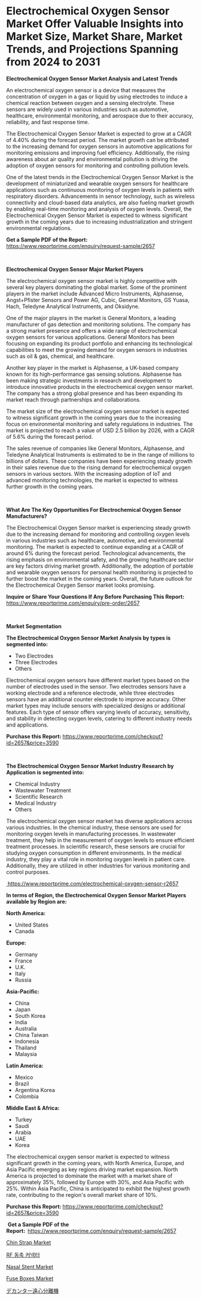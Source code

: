 <p><h1>Electrochemical Oxygen Sensor Market Offer Valuable Insights into Market Size, Market Share, Market Trends, and Projections Spanning from 2024 to 2031</h1></p><p><strong>Electrochemical Oxygen Sensor Market Analysis and Latest Trends</strong></p>
<p><p>An electrochemical oxygen sensor is a device that measures the concentration of oxygen in a gas or liquid by using electrodes to induce a chemical reaction between oxygen and a sensing electrolyte. These sensors are widely used in various industries such as automotive, healthcare, environmental monitoring, and aerospace due to their accuracy, reliability, and fast response time.</p><p>The Electrochemical Oxygen Sensor Market is expected to grow at a CAGR of 4.40% during the forecast period. The market growth can be attributed to the increasing demand for oxygen sensors in automotive applications for monitoring emissions and improving fuel efficiency. Additionally, the rising awareness about air quality and environmental pollution is driving the adoption of oxygen sensors for monitoring and controlling pollution levels.</p><p>One of the latest trends in the Electrochemical Oxygen Sensor Market is the development of miniaturized and wearable oxygen sensors for healthcare applications such as continuous monitoring of oxygen levels in patients with respiratory disorders. Advancements in sensor technology, such as wireless connectivity and cloud-based data analytics, are also fueling market growth by enabling real-time monitoring and analysis of oxygen levels. Overall, the Electrochemical Oxygen Sensor Market is expected to witness significant growth in the coming years due to increasing industrialization and stringent environmental regulations.</p></p>
<p><strong>Get a Sample PDF of the Report:&nbsp;</strong> <a href="https://www.reportprime.com/enquiry/request-sample/2657">https://www.reportprime.com/enquiry/request-sample/2657</a></p>
<p>&nbsp;</p>
<p><strong>Electrochemical Oxygen Sensor Major Market Players</strong></p>
<p><p>The electrochemical oxygen sensor market is highly competitive with several key players dominating the global market. Some of the prominent players in the market include Advanced Micro Instruments, Alphasense, Angst+Pfister Sensors and Power AG, Cubic, General Monitors, GS Yuasa, Hach, Teledyne Analytical Instruments, and Oksidyne. </p><p>One of the major players in the market is General Monitors, a leading manufacturer of gas detection and monitoring solutions. The company has a strong market presence and offers a wide range of electrochemical oxygen sensors for various applications. General Monitors has been focusing on expanding its product portfolio and enhancing its technological capabilities to meet the growing demand for oxygen sensors in industries such as oil & gas, chemical, and healthcare.</p><p>Another key player in the market is Alphasense, a UK-based company known for its high-performance gas sensing solutions. Alphasense has been making strategic investments in research and development to introduce innovative products in the electrochemical oxygen sensor market. The company has a strong global presence and has been expanding its market reach through partnerships and collaborations.</p><p>The market size of the electrochemical oxygen sensor market is expected to witness significant growth in the coming years due to the increasing focus on environmental monitoring and safety regulations in industries. The market is projected to reach a value of USD 2.5 billion by 2026, with a CAGR of 5.6% during the forecast period.</p><p>The sales revenue of companies like General Monitors, Alphasense, and Teledyne Analytical Instruments is estimated to be in the range of millions to billions of dollars. These companies have been experiencing steady growth in their sales revenue due to the rising demand for electrochemical oxygen sensors in various sectors. With the increasing adoption of IoT and advanced monitoring technologies, the market is expected to witness further growth in the coming years.</p></p>
<p>&nbsp;</p>
<p><strong>What Are The Key Opportunities For Electrochemical Oxygen Sensor Manufacturers?</strong></p>
<p><p>The Electrochemical Oxygen Sensor market is experiencing steady growth due to the increasing demand for monitoring and controlling oxygen levels in various industries such as healthcare, automotive, and environmental monitoring. The market is expected to continue expanding at a CAGR of around 6% during the forecast period. Technological advancements, the rising emphasis on environmental safety, and the growing healthcare sector are key factors driving market growth. Additionally, the adoption of portable and wearable oxygen sensors for personal health monitoring is projected to further boost the market in the coming years. Overall, the future outlook for the Electrochemical Oxygen Sensor market looks promising.</p></p>
<p><strong>Inquire or Share Your Questions If Any Before Purchasing This Report:</strong> <a href="https://www.reportprime.com/enquiry/pre-order/2657">https://www.reportprime.com/enquiry/pre-order/2657</a></p>
<p>&nbsp;</p>
<p><strong>Market Segmentation</strong></p>
<p><strong>The Electrochemical Oxygen Sensor Market Analysis by types is segmented into:</strong></p>
<p><ul><li>Two Electrodes</li><li>Three Electrodes</li><li>Others</li></ul></p>
<p><p>Electrochemical oxygen sensors have different market types based on the number of electrodes used in the sensor. Two electrodes sensors have a working electrode and a reference electrode, while three electrodes sensors have an additional counter electrode to improve accuracy. Other market types may include sensors with specialized designs or additional features. Each type of sensor offers varying levels of accuracy, sensitivity, and stability in detecting oxygen levels, catering to different industry needs and applications.</p></p>
<p><strong>Purchase this Report:&nbsp;</strong><a href="https://www.reportprime.com/checkout?id=2657&price=3590">https://www.reportprime.com/checkout?id=2657&price=3590</a></p>
<p>&nbsp;</p>
<p><strong>The Electrochemical Oxygen Sensor Market Industry Research by Application is segmented into:</strong></p>
<p><ul><li>Chemical Industry</li><li>Wastewater Treatment</li><li>Scientific Research</li><li>Medical Industry</li><li>Others</li></ul></p>
<p><p>The electrochemical oxygen sensor market has diverse applications across various industries. In the chemical industry, these sensors are used for monitoring oxygen levels in manufacturing processes. In wastewater treatment, they help in the measurement of oxygen levels to ensure efficient treatment processes. In scientific research, these sensors are crucial for studying oxygen consumption in different environments. In the medical industry, they play a vital role in monitoring oxygen levels in patient care. Additionally, they are utilized in other industries for various monitoring and control purposes.</p></p>
<p><a href="https://www.reportprime.com/electrochemical-oxygen-sensor-r2657">&nbsp;https://www.reportprime.com/electrochemical-oxygen-sensor-r2657</a></p>
<p><strong>In terms of Region, the Electrochemical Oxygen Sensor Market Players available by Region are:</strong></p>
<p>
    <p> <strong> North America: </strong>
        <ul>
            <li>United States</li>
            <li>Canada</li>
        </ul>
        </p> 
    <p> <strong> Europe: </strong>
        <ul>
            <li>Germany</li>
            <li>France</li>
            <li>U.K.</li>
            <li>Italy</li>
            <li>Russia</li>
        </ul>
        </p> 
    <p> <strong> Asia-Pacific: </strong>
        <ul>
            <li>China</li>
            <li>Japan</li>
            <li>South Korea</li>
            <li>India</li>
            <li>Australia</li>
            <li>China Taiwan</li>
            <li>Indonesia</li>
            <li>Thailand</li>
            <li>Malaysia</li>
        </ul>
        </p> 
    <p> <strong> Latin America: </strong>
        <ul>
            <li>Mexico</li>
            <li>Brazil</li>
            <li>Argentina Korea</li>
            <li>Colombia</li>
        </ul>
        </p> 
    <p> <strong> Middle East & Africa: </strong>
        <ul>
            <li>Turkey</li>
            <li>Saudi</li>
            <li>Arabia</li>
            <li>UAE</li>
            <li>Korea</li>
        </ul>
    </p>
    </p>
<p><p>The electrochemical oxygen sensor market is expected to witness significant growth in the coming years, with North America, Europe, and Asia Pacific emerging as key regions driving market expansion. North America is projected to dominate the market with a market share of approximately 35%, followed by Europe with 30%, and Asia Pacific with 25%. Within Asia Pacific, China is anticipated to exhibit the highest growth rate, contributing to the region's overall market share of 10%.</p></p>
<p><strong>Purchase this Report: </strong><a href="https://www.reportprime.com/checkout?id=2657&price=3590">https://www.reportprime.com/checkout?id=2657&price=3590</a></p>
<p>&nbsp;<strong>Get a Sample PDF of the Report:&nbsp;&nbsp;</strong><a href="https://www.reportprime.com/enquiry/request-sample/2657">https://www.reportprime.com/enquiry/request-sample/2657</a></p>
<p><strong></strong></p>
<p><p><a href="https://issuu.com/reportprime-2/docs/chin-strap-market-size-2030.pptx">Chin Strap Market</a></p><p><a href="https://github.com/tasfiyaj85/Market-Research-Report-List-1/blob/main/189337531400.md">RF 동축 커넥터</a></p><p><a href="https://issuu.com/reportprime-2/docs/nasal-stent-market-size-2030.pptx">Nasal Stent Market</a></p><p><a href="https://github.com/theanastasiyah/Market-Research-Report-List-1/blob/main/fuse-boxes-market.md">Fuse Boxes Market</a></p><p><a href="https://github.com/Alenaieme/Market-Research-Report-List-2/blob/main/487707225044.md">デカンター遠心分離機</a></p></p>